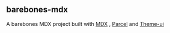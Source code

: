 ## barebones-mdx

A barebones MDX project built with [MDX](https://mdxjs.com/) , [Parcel](https://parceljs.org/) and [Theme-ui](https://theme-ui.com/)
